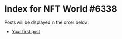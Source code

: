 # Index for NFT World #6338
Posts will be displayed in the order below:

- [Your first post](./001-first.md)

